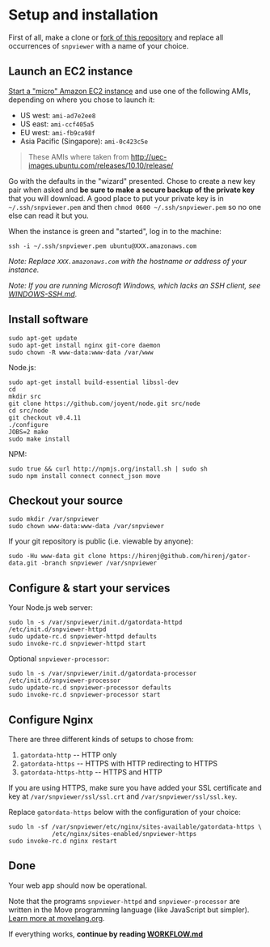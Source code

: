 # Setup and installation

First of all, make a clone or [fork of this repository](http://help.github.com/fork-a-repo/) and replace all occurrences of `snpviewer` with a name of your choice.

## Launch an EC2 instance

[Start a "micro" Amazon EC2 instance](https://console.aws.amazon.com/ec2/home) and use one of the following AMIs, depending on where you chose to launch it:

- US west: `ami-ad7e2ee8`
- US east: `ami-ccf405a5`
- EU west: `ami-fb9ca98f`
- Asia Pacific (Singapore): `ami-0c423c5e`

> These AMIs where taken from <http://uec-images.ubuntu.com/releases/10.10/release/>

Go with the defaults in the "wizard" presented. Chose to create a new key pair when asked and **be sure to make a secure backup of the private key** that you will download. A good place to put your private key is in `~/.ssh/snpviewer.pem` and then `chmod 0600 ~/.ssh/snpviewer.pem` so no one else can read it but you.

When the instance is green and "started", log in to the machine:

    ssh -i ~/.ssh/snpviewer.pem ubuntu@XXX.amazonaws.com

*Note: Replace `XXX.amazonaws.com` with the hostname or address of your instance.*

*Note: If you are running Microsoft Windows, which lacks an SSH client, see [WINDOWS-SSH.md](WINDOWS-SSH.md#readme)*.

## Install software

    sudo apt-get update
    sudo apt-get install nginx git-core daemon
    sudo chown -R www-data:www-data /var/www

Node.js:

    sudo apt-get install build-essential libssl-dev
    cd
    mkdir src
    git clone https://github.com/joyent/node.git src/node
    cd src/node
    git checkout v0.4.11
    ./configure
    JOBS=2 make
    sudo make install

NPM:

    sudo true && curl http://npmjs.org/install.sh | sudo sh
    sudo npm install connect connect_json move


## Checkout your source

    sudo mkdir /var/snpviewer
    sudo chown www-data:www-data /var/snpviewer

If your git repository is public (i.e. viewable by anyone):

    sudo -Hu www-data git clone https://hirenj@github.com/hirenj/gator-data.git -branch snpviewer /var/snpviewer

## Configure & start your services

Your Node.js web server:

    sudo ln -s /var/snpviewer/init.d/gatordata-httpd /etc/init.d/snpviewer-httpd
    sudo update-rc.d snpviewer-httpd defaults
    sudo invoke-rc.d snpviewer-httpd start
    
Optional `snpviewer-processor`:
    
    sudo ln -s /var/snpviewer/init.d/gatordata-processor /etc/init.d/snpviewer-processor
    sudo update-rc.d snpviewer-processor defaults
    sudo invoke-rc.d snpviewer-processor start


## Configure Nginx

There are three different kinds of setups to chose from:

1. `gatordata-http` -- HTTP only
2. `gatordata-https` -- HTTPS with HTTP redirecting to HTTPS
3. `gatordata-https-http` -- HTTPS and HTTP

If you are using HTTPS, make sure you have added your SSL certificate and key at `/var/snpviewer/ssl/ssl.crt` and `/var/snpviewer/ssl/ssl.key`.

Replace `gatordata-https` below with the configuration of your choice:

    sudo ln -sf /var/snpviewer/etc/nginx/sites-available/gatordata-https \
                /etc/nginx/sites-enabled/snpviewer-https
    sudo invoke-rc.d nginx restart


## Done

Your web app should now be operational.

Note that the programs `snpviewer-httpd` and `snpviewer-processor` are written in the Move programming language (like JavaScript but simpler). [Learn more at movelang.org](http://movelang.org/).

If everything works, **continue by reading [WORKFLOW.md](https://github.com/hirenj/gator-data/blob/master/WORKFLOW.md#readme)**
